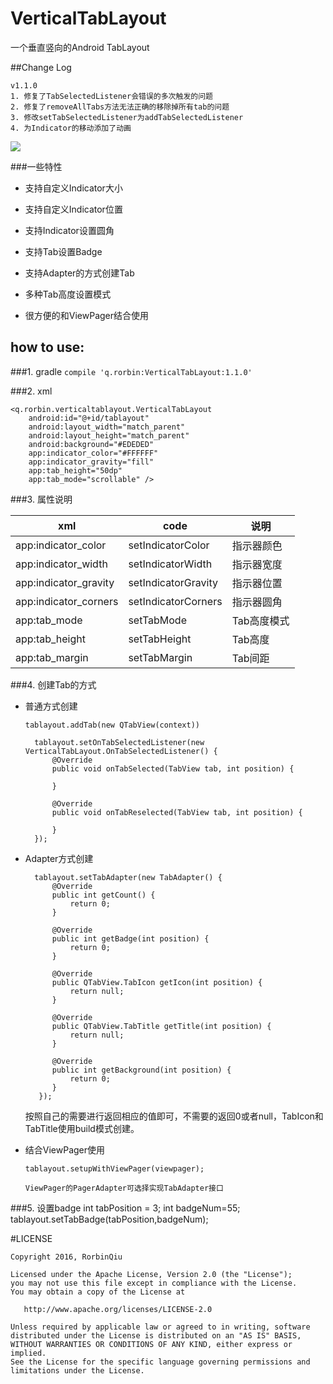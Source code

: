 # VerticalTabLayout
一个垂直竖向的Android TabLayout  


##Change Log

    v1.1.0
    1. 修复了TabSelectedListener会错误的多次触发的问题
    2. 修复了removeAllTabs方法无法正确的移除掉所有tab的问题
    3. 修改setTabSelectedListener为addTabSelectedListener
    4. 为Indicator的移动添加了动画
    
    

![](https://github.com/qstumn/VerticalTabLayout/blob/master/demo.png?raw=true)

###一些特性
* 支持自定义Indicator大小

* 支持自定义Indicator位置

* 支持Indicator设置圆角

* 支持Tab设置Badge

* 支持Adapter的方式创建Tab

* 多种Tab高度设置模式

* 很方便的和ViewPager结合使用

## how to use:
###1. gradle
`compile 'q.rorbin:VerticalTabLayout:1.1.0'`

###2. xml

    <q.rorbin.verticaltablayout.VerticalTabLayout
        android:id="@+id/tablayout"
        android:layout_width="match_parent"
        android:layout_height="match_parent"
        android:background="#EDEDED"
        app:indicator_color="#FFFFFF"
        app:indicator_gravity="fill"
        app:tab_height="50dp"
        app:tab_mode="scrollable" />
    

###3. 属性说明

xml | code | 说明
---|---|---
app:indicator_color | setIndicatorColor | 指示器颜色
app:indicator_width | setIndicatorWidth | 指示器宽度
app:indicator_gravity | setIndicatorGravity | 指示器位置
app:indicator_corners | setIndicatorCorners | 指示器圆角
app:tab_mode | setTabMode | Tab高度模式
app:tab_height | setTabHeight | Tab高度
app:tab_margin | setTabMargin | Tab间距

###4. 创建Tab的方式
- 普通方式创建
 
	``tablayout.addTab(new QTabView(context))``

		tablayout.setOnTabSelectedListener(new VerticalTabLayout.OnTabSelectedListener() {
            @Override
            public void onTabSelected(TabView tab, int position) {
                
            }

            @Override
            public void onTabReselected(TabView tab, int position) {

            }
        });
- Adapter方式创建
	
		tablayout.setTabAdapter(new TabAdapter() {
            @Override
            public int getCount() {
                return 0;
            }

            @Override
            public int getBadge(int position) {
                return 0;
            }

            @Override
            public QTabView.TabIcon getIcon(int position) {
                return null;
            }

            @Override
            public QTabView.TabTitle getTitle(int position) {
                return null;
            }

            @Override
            public int getBackground(int position) {
                return 0;
            }
	     });
	     
  按照自己的需要进行返回相应的值即可，不需要的返回0或者null，TabIcon和TabTitle使用build模式创建。
  
- 结合ViewPager使用

    `tablayout.setupWithViewPager(viewpager);`
    
      ViewPager的PagerAdapter可选择实现TabAdapter接口

###5. 设置badge
	int tabPosition = 3;
	int badgeNum=55;
	tablayout.setTabBadge(tabPosition,badgeNum);

#LICENSE
```
Copyright 2016, RorbinQiu

Licensed under the Apache License, Version 2.0 (the "License");
you may not use this file except in compliance with the License.
You may obtain a copy of the License at

   http://www.apache.org/licenses/LICENSE-2.0

Unless required by applicable law or agreed to in writing, software
distributed under the License is distributed on an "AS IS" BASIS,
WITHOUT WARRANTIES OR CONDITIONS OF ANY KIND, either express or implied.
See the License for the specific language governing permissions and
limitations under the License.
```
